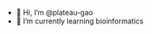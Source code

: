 - 👋 Hi, I’m @plateau-gao
- 🌱 I’m currently learning bioinformatics

<!---
plateau-gao/plateau-gao is a ✨ special ✨ repository because its `README.md` (this file) appears on your GitHub profile.
You can click the Preview link to take a look at your changes.
--->
